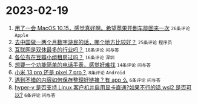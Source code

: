 # 2023-02-19

1. [用了一会 MacOS 10.15，感觉真好啊。希望苹果开倒车能回来一次](https://www.v2ex.com/t/917284) `26条评论` `Apple`
1. [去中国做一两个月数字游民的话，哪个地方比较好？](https://www.v2ex.com/t/917282) `25条评论` `程序员`
1. [互联网是双休最多的行业吗？](https://www.v2ex.com/t/917294) `18条评论` `问与答`
1. [各位有在豆瓣小组租房过吗？](https://www.v2ex.com/t/917290) `16条评论` `深圳`
1. [想要一个功能简单的电话手表，感觉好难找](https://www.v2ex.com/t/917281) `14条评论` `问与答`
1. [小米 13 pro 还是 pixel 7 pro？](https://www.v2ex.com/t/917289) `8条评论` `Android`
1. [遇到不错的内容如何保存整理好链接？有 app 么](https://www.v2ex.com/t/917297) `6条评论` `问与答`
1. [hyper-v 是否支持 Linux 客户机并启用显卡直通?如果不行的话,wsl2 是否可以?](https://www.v2ex.com/t/917286) `6条评论` `问与答`
